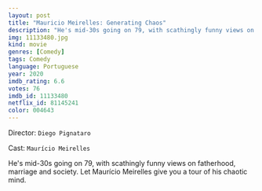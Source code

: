```yaml
---
layout: post
title: "Mauricio Meirelles: Generating Chaos"
description: "He's mid-30s going on 79, with scathingly funny views on fatherhood, marriage and society. Let Maurício Meirelles give you a tour of his chaotic mind..."
img: 11133480.jpg
kind: movie
genres: [Comedy]
tags: Comedy 
language: Portuguese
year: 2020
imdb_rating: 6.6
votes: 76
imdb_id: 11133480
netflix_id: 81145241
color: 004643
---
```

Director: `Diego Pignataro`  

Cast: `Maurício Meirelles` 

He's mid-30s going on 79, with scathingly funny views on fatherhood, marriage and society. Let Maurício Meirelles give you a tour of his chaotic mind.